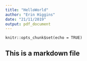 ```yaml
---
title: "HelloWorld"
author: "Erin Higgins"
date: "21/11/2019"
output: pdf_document
---
```


```{r setup, include=FALSE}
knitr::opts_chunk$set(echo = TRUE)
```

## This is a markdown file
